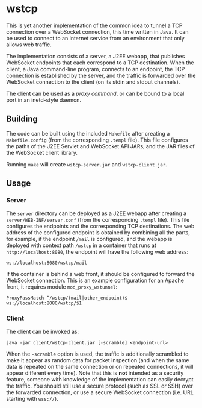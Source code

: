 # wstcp

This is yet another implementation of the common idea to tunnel a TCP
connection over a WebSocket connection, this time written in Java. It can be
used to connect to an internet service from an environment that only allows web
traffic.

The implementation consists of a server, a J2EE webapp, that publishes
WebSocket endpoints that each correspond to a TCP destination. When the client,
a Java command-line program, connects to an endpoint, the TCP connection is
established by the server, and the traffic is forwarded over the WebSocket
connection to the client (on its stdin and stdout channels). 

The client can be used as a _proxy command_, or can be bound to a local port in
an inetd-style daemon.

## Building

The code can be built using the included `Makefile` after creating a
`Makefile.config` (from the corresponding `.templ` file). This file configures
the paths of the J2EE Servlet and WebSocket API JARs, and the JAR files of the
WebSocket client library.

Running `make` will create `wstcp-server.jar` and `wstcp-client.jar`.

## Usage

### Server

The `server` directory can be deployed as a J2EE webapp after creating a
`server/WEB-INF/server.conf` (from the corresponding `.templ` file). This file
configures the endpoints and the corresponding TCP destinations. The web
address of the configured endpoint is obtained by combining all the parts, for
example, if the endpoint `/mail` is configured, and the webapp is deployed with
context path `/wstcp` in a container that runs at `http://localhost:8080`, the
endpoint will have the following web address:

```
ws://localhost:8080/wstcp/mail
```

If the container is behind a web front, it should be configured to forward the
WebSocket connection. This is an example configuration for an Apache front, it
requires module `mod_proxy_wstunnel`:

```
ProxyPassMatch ^/wstcp/(mail|other_endpoint)$ ws://localhost:8080/wstcp/$1
```

### Client

The client can be invoked as:

```
java -jar client/wstcp-client.jar [-scramble] <endpoint-url>
```

When the `-scramble` option is used, the traffic is additionally scrambled to
make it appear as random data for packet inspection (and when the same data is
repeated on the same connection or on repeated connections, it will appear
different every time). Note that this is __not__ intended as a security
feature, someone with knowledge of the implementation can easily decrypt the
traffic. You should still use a secure protocol (such as SSL or SSH) over the
forwarded connection, or use a secure WebSocket connection (i.e. URL starting
with `wss://`).
